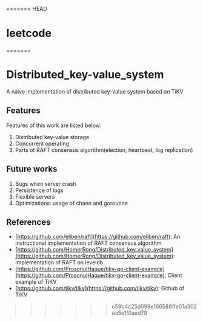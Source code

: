 <<<<<<< HEAD
# leetcode
=======
# Distributed_key-value_system

A naive implementation of distributed key-value system based on TiKV

## Features

Features of this work are listed below:

1. Distributed key-value storage
2. Concurrent operating
3. Parts of RAFT consensus algorithm(election, heartbeat, log replication)

## Future works

1. Bugs when server crash
2. Persistence of logs
3. Flexible servers
4. Optimizations: usage of chann and goroutine

## References

* [https://github.com/eliben/raft](https://github.com/eliben/raft): An instructional implementation of RAFT consensus algorithm
* [https://github.com/HomerRong/Distributed_key_value_system](https://github.com/HomerRong/Distributed_key_value_system): Implementation of RAFT on leveldb
* [https://github.com/ProsonulHaque/tikv-go-client-example](https://github.com/ProsonulHaque/tikv-go-client-example): Client example of TiKV
* [https://github.com/tikv/tikv](https://github.com/tikv/tikv): Github of TiKV
>>>>>>> c59b4c25d099e166588ffe01a302ea5e1f0aed79
